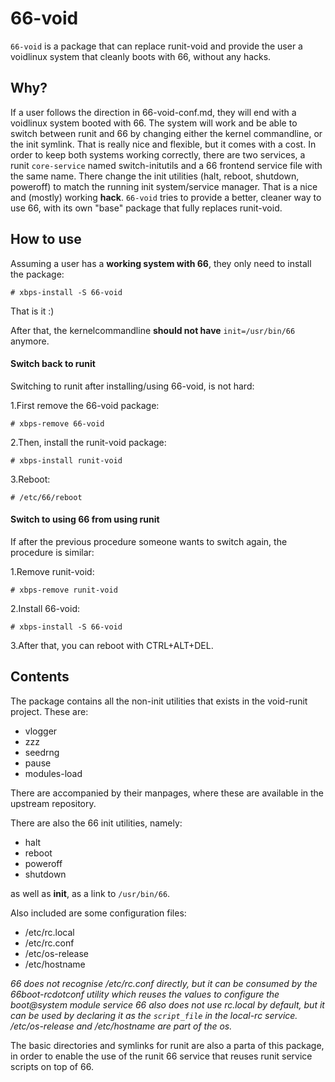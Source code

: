 # 66-void

`66-void` is a package that can replace runit-void and provide the user a voidlinux system that cleanly boots with 66, without any hacks.

## Why?

If a user follows the direction in 66-void-conf.md, they will end with a voidlinux system booted with 66. The system will work and be able to switch between runit and 66 by changing either the kernel commandline, or the init symlink.
That is really nice and flexible, but it comes with a cost. In order to keep both systems working correctly, there are two services, a runit `core-service` named switch-initutils and a 66 frontend service file with the same name.
There change the init utilities (halt, reboot, shutdown, poweroff) to match the running init system/service manager. That is a nice and (mostly) working **hack**.
`66-void` tries to provide a better, cleaner way to use 66, with its own "base" package that fully replaces runit-void.

## How to use

Assuming a user has a **working system with 66**, they only need to install the package:

```
# xbps-install -S 66-void
```
That is it :)

After that, the kernelcommandline **should not have** `init=/usr/bin/66` anymore.

#### Switch back to runit

Switching to runit after installing/using 66-void, is not hard:

1.First remove the 66-void package:

```
# xbps-remove 66-void
```

2.Then, install the runit-void package:

```
# xbps-install runit-void
```

3.Reboot:

```
# /etc/66/reboot
```
#### Switch to using 66 from using runit

If after the previous procedure someone wants to switch again, the procedure is similar:

1.Remove runit-void:

```
# xbps-remove runit-void
```

2.Install 66-void:
```
# xbps-install -S 66-void
```

3.After that, you can reboot with CTRL+ALT+DEL.


## Contents

The package contains all the non-init utilities that exists in the void-runit project. These are:

- vlogger
- zzz
- seedrng
- pause
- modules-load

There are accompanied by their manpages, where these are available in the upstream repository.

There are also the 66 init utilities, namely:

- halt
- reboot
- poweroff
- shutdown

as well as **init**, as a link to `/usr/bin/66`.

Also included are some configuration files:

- /etc/rc.local
- /etc/rc.conf
- /etc/os-release
- /etc/hostname

*66 does not recognise /etc/rc.conf directly, but it can be consumed by the 66boot-rcdotconf utility which reuses the values to configure the boot@system module service*
*66 also does not use rc.local by default, but it can be used by declaring it as the `script_file` in the local-rc service.*
*/etc/os-release and /etc/hostname are part of the os.*

The basic directories and symlinks for runit are also a parta of this package, in order to enable the use of the runit 66 service that reuses runit service scripts on top of 66.

